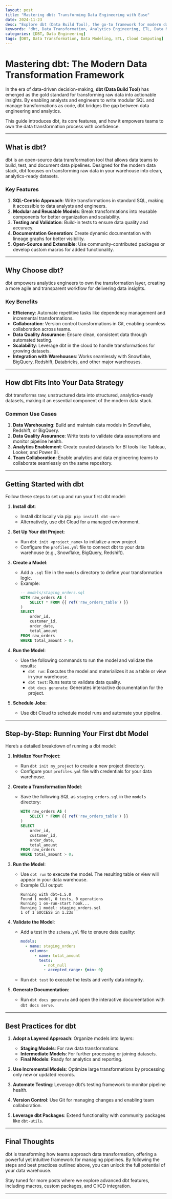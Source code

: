 ```yaml
---
layout: post
title: "Mastering dbt: Transforming Data Engineering with Ease"
date: 2024-11-23
desc: "Explore dbt (Data Build Tool), the go-to framework for modern data transformation and analytics engineering."
keywords: "dbt, Data Transformation, Analytics Engineering, ETL, Data Modeling"
categories: [DBT, Data Engineering]
tags: [DBT, Data Transformation, Data Modeling, ETL, Cloud Computing]
---
```


# Mastering dbt: The Modern Data Transformation Framework

In the era of data-driven decision-making, **dbt (Data Build Tool)** has emerged as the gold standard for transforming raw data into actionable insights. By enabling analysts and engineers to write modular SQL and manage transformations as code, dbt bridges the gap between data engineering and analytics.

This guide introduces dbt, its core features, and how it empowers teams to own the data transformation process with confidence.

---

## What is dbt?

dbt is an open-source data transformation tool that allows data teams to build, test, and document data pipelines. Designed for the modern data stack, dbt focuses on transforming raw data in your warehouse into clean, analytics-ready datasets.

### Key Features
1. **SQL-Centric Approach**: Write transformations in standard SQL, making it accessible to data analysts and engineers.
2. **Modular and Reusable Models**: Break transformations into reusable components for better organization and scalability.
3. **Testing and Validation**: Build-in tests to ensure data quality and accuracy.
4. **Documentation Generation**: Create dynamic documentation with lineage graphs for better visibility.
5. **Open-Source and Extensible**: Use community-contributed packages or develop custom macros for added functionality.

---

## Why Choose dbt?

dbt empowers analytics engineers to own the transformation layer, creating a more agile and transparent workflow for delivering data insights.

### Key Benefits
- **Efficiency**: Automate repetitive tasks like dependency management and incremental transformations.
- **Collaboration**: Version control transformations in Git, enabling seamless collaboration across teams.
- **Data Quality Assurance**: Ensure clean, consistent data through automated testing.
- **Scalability**: Leverage dbt in the cloud to handle transformations for growing datasets.
- **Integration with Warehouses**: Works seamlessly with Snowflake, BigQuery, Redshift, Databricks, and other major warehouses.

---

## How dbt Fits Into Your Data Strategy

dbt transforms raw, unstructured data into structured, analytics-ready datasets, making it an essential component of the modern data stack.

### Common Use Cases
1. **Data Warehousing**: Build and maintain data models in Snowflake, Redshift, or BigQuery.
2. **Data Quality Assurance**: Write tests to validate data assumptions and monitor pipeline health.
3. **Analytics Enablement**: Create curated datasets for BI tools like Tableau, Looker, and Power BI.
4. **Team Collaboration**: Enable analytics and data engineering teams to collaborate seamlessly on the same repository.

---

## Getting Started with dbt

Follow these steps to set up and run your first dbt model:

1. **Install dbt**:
   - Install dbt locally via pip: `pip install dbt-core`
   - Alternatively, use dbt Cloud for a managed environment.

2. **Set Up Your dbt Project**:
   - Run `dbt init <project_name>` to initialize a new project.
   - Configure the `profiles.yml` file to connect dbt to your data warehouse (e.g., Snowflake, BigQuery, Redshift).

3. **Create a Model**:
   - Add a `.sql` file in the `models` directory to define your transformation logic.
   - Example:
     ```sql
     -- models/staging_orders.sql
     WITH raw_orders AS (
         SELECT * FROM {{ ref('raw_orders_table') }}
     )
     SELECT
         order_id,
         customer_id,
         order_date,
         total_amount
     FROM raw_orders
     WHERE total_amount > 0;
     ```

4. **Run the Model**:
   - Use the following commands to run the model and validate the results:
     - `dbt run`: Executes the model and materializes it as a table or view in your warehouse.
     - `dbt test`: Runs tests to validate data quality.
     - `dbt docs generate`: Generates interactive documentation for the project.

5. **Schedule Jobs**:
   - Use dbt Cloud to schedule model runs and automate your pipeline.

---

## Step-by-Step: Running Your First dbt Model

Here’s a detailed breakdown of running a dbt model:

1. **Initialize Your Project**:
   - Run `dbt init my_project` to create a new project directory.
   - Configure your `profiles.yml` file with credentials for your data warehouse.

2. **Create a Transformation Model**:
   - Save the following SQL as `staging_orders.sql` in the `models` directory:
     ```sql
     WITH raw_orders AS (
         SELECT * FROM {{ ref('raw_orders_table') }}
     )
     SELECT
         order_id,
         customer_id,
         order_date,
         total_amount
     FROM raw_orders
     WHERE total_amount > 0;
     ```

3. **Run the Model**:
   - Use `dbt run` to execute the model. The resulting table or view will appear in your data warehouse.
   - Example CLI output:
     ```
     Running with dbt=1.5.0
     Found 1 model, 0 tests, 0 operations
     Running 1 on-run-start hook...
     Running 1 model: staging_orders.sql
     1 of 1 SUCCESS in 1.23s
     ```

4. **Validate the Model**:
   - Add a test in the `schema.yml` file to ensure data quality:
     ```yml
     models:
       - name: staging_orders
         columns:
           - name: total_amount
             tests:
               - not_null
               - accepted_range: {min: 0}
     ```
   - Run `dbt test` to execute the tests and verify data integrity.

5. **Generate Documentation**:
   - Run `dbt docs generate` and open the interactive documentation with `dbt docs serve`.

---

## Best Practices for dbt

1. **Adopt a Layered Approach**: Organize models into layers:
   - **Staging Models**: For raw data transformations.
   - **Intermediate Models**: For further processing or joining datasets.
   - **Final Models**: Ready for analytics and reporting.

2. **Use Incremental Models**: Optimize large transformations by processing only new or updated records.

3. **Automate Testing**: Leverage dbt’s testing framework to monitor pipeline health.

4. **Version Control**: Use Git for managing changes and enabling team collaboration.

5. **Leverage dbt Packages**: Extend functionality with community packages like `dbt-utils`.

---

## Final Thoughts

dbt is transforming how teams approach data transformation, offering a powerful yet intuitive framework for managing pipelines. By following the steps and best practices outlined above, you can unlock the full potential of your data warehouse.

Stay tuned for more posts where we explore advanced dbt features, including macros, custom packages, and CI/CD integration.

---
